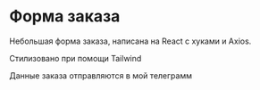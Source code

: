 # Форма заказа
Небольшая форма заказа, написана на React с хуками и Axios.

Стилизовано при помощи Tailwind

Данные заказа отправляются в мой телеграмм
